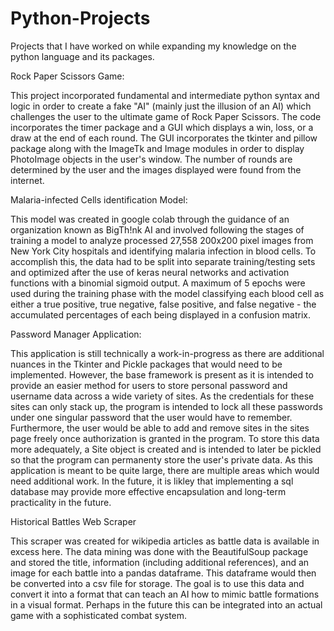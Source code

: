 # Python-Projects
Projects that I have worked on while expanding my knowledge on the python language and its packages.

Rock Paper Scissors Game:

This project incorporated fundamental and intermediate python syntax and logic in order to create a fake "AI" (mainly just the illusion of an AI) which challenges the user to the ultimate game of Rock Paper Scissors. The code incorporates the timer package and a GUI which displays a win, loss, or a draw at the end of each round. The GUI incorporates the tkinter and pillow package along with the ImageTk and Image modules in order to display PhotoImage objects in the user's window. The number of rounds are determined by the user and the images displayed were found from the internet.

Malaria-infected Cells identification Model:

This model was created in google colab through the guidance of an organization known as BigTh!nk AI and involved following the stages of training a model to analyze processed 27,558 200x200 pixel images from New York City hospitals and identifying malaria infection in blood cells. To accomplish this, the data had to be split into separate training/testing sets and optimized after the use of keras neural networks and activation functions with a binomial sigmoid output. A maximum of 5 epochs were used during the training phase with the model classifying each blood cell as either a true positive, true negative, false positive, and false negative - the accumulated percentages of each being displayed in a confusion matrix.

Password Manager Application:

This application is still technically a work-in-progress as there are additional nuances in the Tkinter and Pickle packages that would need to be implemented. However, the base framework is present as it is intended to provide an easier method for users to store personal password and username data across a wide variety of sites. As the credentials for these sites can only stack up, the program is intended to lock all these passwords under one singular password that the user would have to remember. Furthermore, the user would be able to add and remove sites in the sites page freely once authorization is granted in the program. To store this data more adequately, a Site object is created and is intended to later be pickled so that the program can permanenty store the user's private data. As this application is meant to be quite large, there are multiple areas which would need additional work. In the future, it is likley that implementing a sql database may provide more effective encapsulation and long-term practicality in the future. 

Historical Battles Web Scraper

This scraper was created for wikipedia articles as battle data is available in excess here. The data mining was done with the BeautifulSoup package and stored the title, information (including additional references), and an image for each battle into a pandas dataframe. This dataframe would then be converted into a csv file for storage. The goal is to use this data and convert it into a format that can teach an AI how to mimic battle formations in a visual format. Perhaps in the future this can be integrated into an actual game with a sophisticated combat system.
